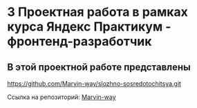 # 3 Проектная работа в рамках курса Яндекс Практикум - фронтенд-разработчик

## В этой проектной работе представлены  ##

https://github.com/Marvin-way/slozhno-sosredotochitsya.git

Ссылка на репозиторий: [Marvin-way](https://github.com/Marvin-way/slozhno-sosredotochitsya.git)
